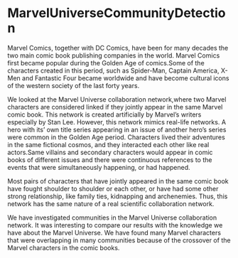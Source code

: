 # MarvelUniverseCommunityDetection
Marvel Comics, together with DC Comics, have been for many decades the two
main comic book publishing companies in the world. Marvel Comics first became
popular during the Golden Age of comics.Some of the characters created in this period,
such as Spider-Man, Captain America, X-Men and Fantastic Four became worldwide
and have become cultural icons of the western society of the last forty years.

We looked at the Marvel Universe collaboration network,where two Marvel
characters are considered linked if they jointly appear in the same Marvel comic book.
This network is created artificially by Marvel’s writers especially by Stan Lee. However,
this network mimics real-life networks. A hero with its’ own title series appearing in an
issue of another hero’s series were common in the Golden Age period. Characters lived
their adventures in the same fictional cosmos, and they interacted each other like real
actors.Same villains and secondary characters would appear in comic books of different
issues and there were continuous references to the events that were simultaneously
happening, or had happened.

Most pairs of characters that have jointly appeared in the same comic book have
fought shoulder to shoulder or each other, or have had some other strong relationship,
like family ties, kidnapping and archenemies. Thus, this network has the same nature of
a real scientific collaboration network.

We have investigated communities in the Marvel Universe collaboration network.
It was interesting to compare our results with the knowledge we have about the Marvel
Universe. We have found many Marvel characters that were overlapping in many
communities because of the crossover of the Marvel characters in the comic books. 
